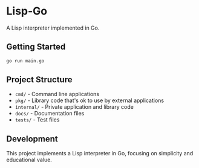 # Lisp-Go

A Lisp interpreter implemented in Go.

## Getting Started

```bash
go run main.go
```

## Project Structure

- `cmd/` - Command line applications
- `pkg/` - Library code that's ok to use by external applications
- `internal/` - Private application and library code
- `docs/` - Documentation files
- `tests/` - Test files

## Development

This project implements a Lisp interpreter in Go, focusing on simplicity and educational value.